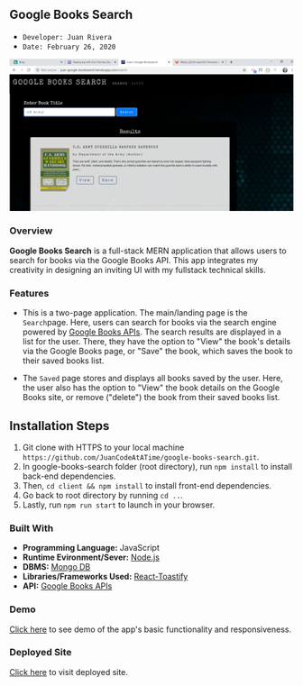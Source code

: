 ## Google Books Search 
- ```Developer: Juan Rivera```
- ```Date: February 26, 2020```

 ![Juan's Google Books Search](client/public/app-screenshot.PNG)

### Overview
**Google Books Search**  is a full-stack MERN application that allows users to search for books via the Google Books API.  This app integrates my creativity in designing an inviting UI with my fullstack technical skills.  

### Features
* This is a two-page application.  The main/landing page is the ```Search```page.  Here, users can search for books via the search engine powered by [Google Books APIs](https://developers.google.com/books).  The search results are displayed in a list for the user.  There, they have the option to "View" the book's details via the Google Books page, or "Save" the book, which saves the book to their saved books list.

* The ```Saved``` page stores and displays all books saved by the user. Here, the user also has the option to "View" the book details on the Google Books site, or remove ("delete") the book from their saved books list.


## Installation Steps
1. Git clone with HTTPS to your local machine ```https://github.com/JuanCodeAtATime/google-books-search.git```.
2. In google-books-search folder (root directory), run ```npm install``` to install back-end dependencies.  
3. Then,  ```cd client && npm install``` to install front-end dependencies.  
4. Go back to root directory by running ``` cd .. ```.
5. Lastly, run ```npm run start``` to launch in your browser.


### Built With
* **Programming Language:** JavaScript 
* **Runtime Evironment/Sever:**  [Node.js](https://nodejs.org/en/)
* **DBMS:**  [Mongo DB](https://www.mongodb.com/)
* **Libraries/Frameworks Used:** [React-Toastify](https://www.npmjs.com/package/react-toastify)
* **API:** [Google Books APIs](https://developers.google.com/books)

### Demo
[Click here](https://drive.google.com/file/d/1ufl_TQBJxhSibcO-SbyX4dN3rSNeP04q/view) to see demo of the app's basic functionality and responsiveness.  

### Deployed Site
[Click here](https://juan-google-booksearch.herokuapp.com/search) to visit deployed site.

